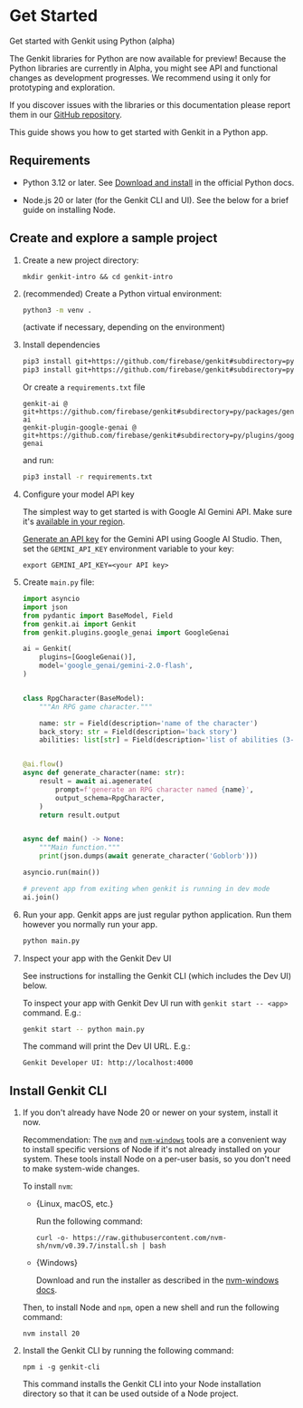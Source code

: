 # Get Started

Get started with Genkit using Python (alpha)

The Genkit libraries for Python are now available for preview! Because the
Python libraries are currently in Alpha, you might see API and functional changes as
development progresses. We recommend using it only for prototyping and
exploration.

If you discover issues with the libraries or this documentation please report
them in our [GitHub repository](https://github.com/firebase/genkit/).

This guide shows you how to get started with Genkit in a Python app.

## Requirements

- Python 3.12 or later. See [Download and install](https://www.python.org/downloads/) in
  the official Python docs.

- Node.js 20 or later (for the Genkit CLI and UI). See the below for a brief guide on installing Node.

## Create and explore a sample project

1.  Create a new project directory:

    ```posix-terminal
    mkdir genkit-intro && cd genkit-intro
    ```

1. (recommended) Create a Python virtual environment:
    ```bash
    python3 -m venv .
    ```

    (activate if necessary, depending on the environment)

1. Install dependencies
    
    ```bash
    pip3 install git+https://github.com/firebase/genkit#subdirectory=py/packages/genkit-ai
    pip3 install git+https://github.com/firebase/genkit#subdirectory=py/plugins/google-genai
    ```

    Or create a `requirements.txt` file

    ```
    genkit-ai @ git+https://github.com/firebase/genkit#subdirectory=py/packages/genkit-ai
    genkit-plugin-google-genai @ git+https://github.com/firebase/genkit#subdirectory=py/plugins/google-genai
    ```
    
    and run:
   
    ```bash
    pip3 install -r requirements.txt 
    ```

1. Configure your model API key

    The simplest way to get started is with Google AI Gemini API. Make sure it's
    [available in your region](https://ai.google.dev/available_regions).

    [Generate an API key](https://aistudio.google.com/app/apikey) for the
    Gemini API using Google AI Studio. Then, set the `GEMINI_API_KEY`
    environment variable to your key:

    ```posix-terminal
    export GEMINI_API_KEY=<your API key>
    ```

1. Create `main.py` file:

    ```python
    import asyncio
    import json
    from pydantic import BaseModel, Field
    from genkit.ai import Genkit
    from genkit.plugins.google_genai import GoogleGenai

    ai = Genkit(
        plugins=[GoogleGenai()],
        model='google_genai/gemini-2.0-flash',
    )


    class RpgCharacter(BaseModel):
        """An RPG game character."""

        name: str = Field(description='name of the character')
        back_story: str = Field(description='back story')
        abilities: list[str] = Field(description='list of abilities (3-4)')


    @ai.flow()
    async def generate_character(name: str):
        result = await ai.agenerate(
            prompt=f'generate an RPG character named {name}',
            output_schema=RpgCharacter,
        )
        return result.output


    async def main() -> None:
        """Main function."""
        print(json.dumps(await generate_character('Goblorb')))

    asyncio.run(main())

    # prevent app from exiting when genkit is running in dev mode
    ai.join()
    ```

1. Run your app. Genkit apps are just regular python application. Run them however you normally run your app.

    ```bash
    python main.py
    ```

1. Inspect your app with the Genkit Dev UI

    See instructions for installing the Genkit CLI (which includes the Dev UI) below.

    To inspect your app with Genkit Dev UI run with `genkit start -- <app>` command. E.g.:

    ```bash
    genkit start -- python main.py
    ```

    The command will print the Dev UI URL. E.g.:

    ```
    Genkit Developer UI: http://localhost:4000
    ```



## Install Genkit CLI

1.  If you don't already have Node 20 or newer on your system, install it now.

    Recommendation: The [`nvm`](https://github.com/nvm-sh/nvm) and
    [`nvm-windows`](https://github.com/coreybutler/nvm-windows) tools are a
    convenient way to install specific versions of Node if it's not already
    installed on your system. These tools install Node on a per-user basis, so you
    don't need to make system-wide changes.

    To install `nvm`:

    - {Linux, macOS, etc.}

      Run the following command:

      ```posix-terminal
      curl -o- https://raw.githubusercontent.com/nvm-sh/nvm/v0.39.7/install.sh | bash
      ```

    - {Windows}

      Download and run the installer as described in the [nvm-windows docs](https://github.com/coreybutler/nvm-windows?tab=readme-ov-file#install-nvm-windows).

    Then, to install Node and `npm`, open a new shell and run the following
    command:

    ```posix-terminal
    nvm install 20
    ```

1.  Install the Genkit CLI by running the following command:

    ```posix-terminal
    npm i -g genkit-cli
    ```

    This command installs the Genkit CLI into your Node installation directory
    so that it can be used outside of a Node project.
